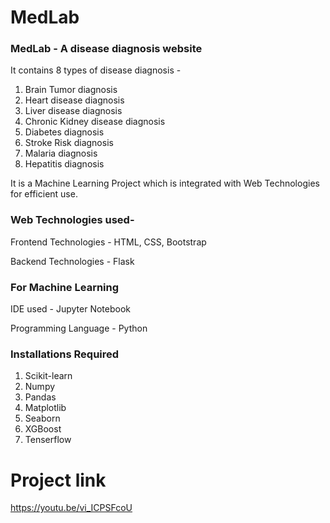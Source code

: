 # MedLab
### MedLab - A disease diagnosis website

It contains 8 types of disease diagnosis - 

1. Brain Tumor diagnosis 
2. Heart disease diagnosis 
3. Liver disease diagnosis 
4. Chronic Kidney disease diagnosis 
5. Diabetes diagnosis 
6. Stroke Risk diagnosis 
7. Malaria diagnosis 
8. Hepatitis diagnosis 

It is a Machine Learning Project which is integrated with Web Technologies for efficient use.

### Web Technologies used- 
Frontend Technologies - HTML, CSS, Bootstrap 

Backend Technologies - Flask

### For Machine Learning
IDE used - Jupyter Notebook

Programming Language - Python

### Installations Required

1. Scikit-learn
2. Numpy
3. Pandas
4. Matplotlib
5. Seaborn
6. XGBoost
7. Tenserflow

# Project link
https://youtu.be/vi_ICPSFcoU
